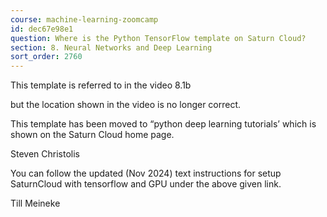 ```yaml
---
course: machine-learning-zoomcamp
id: dec67e98e1
question: Where is the Python TensorFlow template on Saturn Cloud?
section: 8. Neural Networks and Deep Learning
sort_order: 2760
---
```


This template is referred to in the video 8.1b

but the location shown in the video is no longer correct.

This template has been moved to “python deep learning tutorials’ which is shown on the Saturn Cloud home page.

Steven Christolis

You can follow the updated (Nov 2024) text instructions for setup SaturnCloud with tensorflow and GPU under the above given link.

Till Meineke

